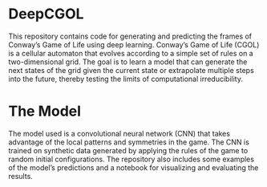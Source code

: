 # DeepCGOL
This repository contains code for generating and predicting the frames of Conway’s Game of Life using deep learning. Conway’s Game of Life (CGOL) is a cellular automaton that evolves according to a simple set of rules on a two-dimensional grid. The goal is to learn a model that can generate the next states of the grid given the current state or extrapolate multiple steps into the future, thereby testing the limits of computational irreducibility.

# The Model
The model used is a convolutional neural network (CNN) that takes advantage of the local patterns and symmetries in the game. The CNN is trained on synthetic data generated by applying the rules of the game to random initial configurations. The repository also includes some examples of the model’s predictions and a notebook for visualizing and evaluating the results.
